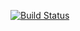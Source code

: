 [![Build Status](https://travis-ci.org/reitermarkus/homebrew-tap.svg?branch=master)](https://travis-ci.org/reitermarkus/homebrew-tap)

